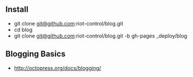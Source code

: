 ## Install

* git clone git@github.com:riot-control/blog.git
* cd blog
* git clone git@github.com:riot-control/blog.git -b gh-pages _deploy/blog

## Blogging Basics

* http://octopress.org/docs/blogging/
